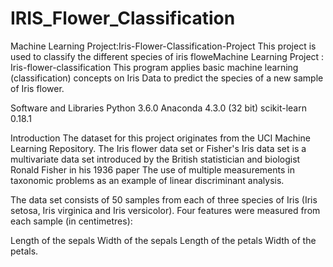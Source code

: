 # IRIS_Flower_Classification

Machine Learning Project:Iris-Flower-Classification-Project
This project is used to classify the different species of iris floweMachine Learning Project : Iris-flower-classification This program applies basic machine learning (classification) concepts on Iris Data to predict the species of a new sample of Iris flower.

Software and Libraries
Python 3.6.0 Anaconda 4.3.0 (32 bit) scikit-learn 0.18.1

Introduction
The dataset for this project originates from the UCI Machine Learning Repository. The Iris flower data set or Fisher's Iris data set is a multivariate data set introduced by the British statistician and biologist Ronald Fisher in his 1936 paper The use of multiple measurements in taxonomic problems as an example of linear discriminant analysis.

The data set consists of 50 samples from each of three species of Iris (Iris setosa, Iris virginica and Iris versicolor). Four features were measured from each sample (in centimetres):

Length of the sepals
Width of the sepals
Length of the petals
Width of the petals.
